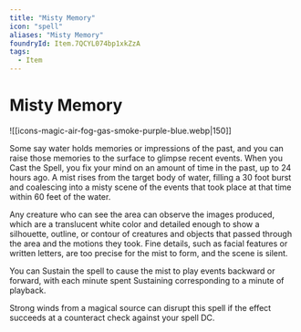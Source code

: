 ```yaml
---
title: "Misty Memory"
icon: "spell"
aliases: "Misty Memory"
foundryId: Item.7QCYL074bp1xkZzA
tags:
  - Item
---
```


# Misty Memory
![[icons-magic-air-fog-gas-smoke-purple-blue.webp|150]]

Some say water holds memories or impressions of the past, and you can raise those memories to the surface to glimpse recent events. When you Cast the Spell, you fix your mind on an amount of time in the past, up to 24 hours ago. A mist rises from the target body of water, filling a 30 foot burst and coalescing into a misty scene of the events that took place at that time within 60 feet of the water.

Any creature who can see the area can observe the images produced, which are a translucent white color and detailed enough to show a silhouette, outline, or contour of creatures and objects that passed through the area and the motions they took. Fine details, such as facial features or written letters, are too precise for the mist to form, and the scene is silent.

You can Sustain the spell to cause the mist to play events backward or forward, with each minute spent Sustaining corresponding to a minute of playback.

Strong winds from a magical source can disrupt this spell if the effect succeeds at a counteract check against your spell DC.
